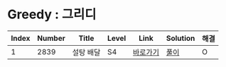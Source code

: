 # Greedy : 그리디

| Index | Number | Title            | Level | Link                                              | Solution                                                                            | 해결 |
| ----- | ------ | ---------------- | ----- | ------------------------------------------------- | ----------------------------------------------------------------------------------- |------|
| 1     | 2839   | 설탕 배달           | S4    | [바로가기](https://www.acmicpc.net/problem/2839)  | [풀이](https://github.com/sgn07124/Algorithm/blob/main/Greedy/2839.md)  | O |
